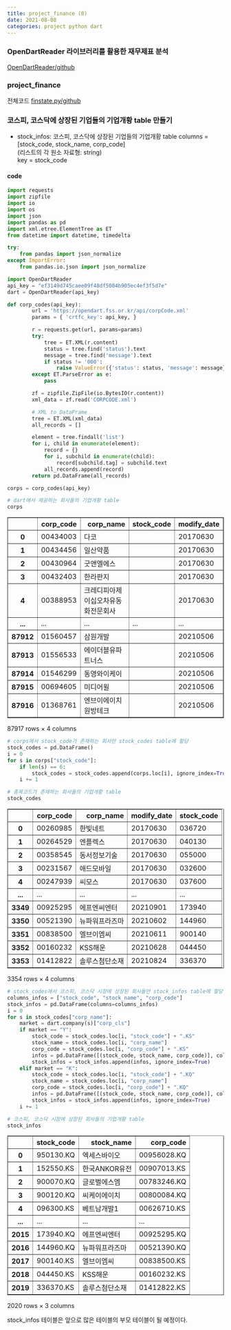 ```yaml
---
title: project_finance (0)
date: 2021-08-08
categories: project python dart
---
```


### OpenDartReader 라이브러리를 활용한 재무제표 분석  
[OpenDartReader/github](https://github.com/FinanceData/OpenDartReader)  
  
### project_finance
전체코드 [finstate.py/github](https://github.com/yeonseo-Jung/project_finance/blob/aca4af282fedc2452e5f95f44f3d58ab07d4f09a/finstate.py)  

### 코스피, 코스닥에 상장된 기업들의 기업개황 table 만들기
* stock_infos: 코스피, 코스닥에 상장된 기업들의 기업개황 table
  columns = [stock_code, stock_name, corp_code]   
  (리스트의 각 원소 자료형: string)  
  key = stock_code  
    
#### code  
```python
import requests
import zipfile
import io
import os
import json
import pandas as pd
import xml.etree.ElementTree as ET
from datetime import datetime, timedelta

try:
    from pandas import json_normalize
except ImportError:
    from pandas.io.json import json_normalize
```


```python
import OpenDartReader
api_key = "ef3149d745caee09f48df5004b905ec4ef3f5d7e"
dart = OpenDartReader(api_key)
```

```python
def corp_codes(api_key):
        url = 'https://opendart.fss.or.kr/api/corpCode.xml'
        params = { 'crtfc_key': api_key, }

        r = requests.get(url, params=params)
        try:
            tree = ET.XML(r.content)
            status = tree.find('status').text
            message = tree.find('message').text
            if status != '000':
                raise ValueError({'status': status, 'message': message})
        except ET.ParseError as e:
            pass

        zf = zipfile.ZipFile(io.BytesIO(r.content))
        xml_data = zf.read('CORPCODE.xml')

        # XML to DataFrame
        tree = ET.XML(xml_data)
        all_records = []

        element = tree.findall('list')
        for i, child in enumerate(element):
            record = {}
            for i, subchild in enumerate(child):
                record[subchild.tag] = subchild.text
            all_records.append(record)
        return pd.DataFrame(all_records)
```


```python
corps = corp_codes(api_key)
```


```python
# dart에서 제공하는 회사들의 기업개황 table
corps
```




<div>
<style scoped>
    .dataframe tbody tr th:only-of-type {
        vertical-align: middle;
    }

    .dataframe tbody tr th {
        vertical-align: top;
    }

    .dataframe thead th {
        text-align: right;
    }
</style>
<table border="1" class="dataframe">
  <thead>
    <tr style="text-align: right;">
      <th></th>
      <th>corp_code</th>
      <th>corp_name</th>
      <th>stock_code</th>
      <th>modify_date</th>
    </tr>
  </thead>
  <tbody>
    <tr>
      <th>0</th>
      <td>00434003</td>
      <td>다코</td>
      <td></td>
      <td>20170630</td>
    </tr>
    <tr>
      <th>1</th>
      <td>00434456</td>
      <td>일산약품</td>
      <td></td>
      <td>20170630</td>
    </tr>
    <tr>
      <th>2</th>
      <td>00430964</td>
      <td>굿앤엘에스</td>
      <td></td>
      <td>20170630</td>
    </tr>
    <tr>
      <th>3</th>
      <td>00432403</td>
      <td>한라판지</td>
      <td></td>
      <td>20170630</td>
    </tr>
    <tr>
      <th>4</th>
      <td>00388953</td>
      <td>크레디피아제이십오차유동화전문회사</td>
      <td></td>
      <td>20170630</td>
    </tr>
    <tr>
      <th>...</th>
      <td>...</td>
      <td>...</td>
      <td>...</td>
      <td>...</td>
    </tr>
    <tr>
      <th>87912</th>
      <td>01560457</td>
      <td>삼원개발</td>
      <td></td>
      <td>20210506</td>
    </tr>
    <tr>
      <th>87913</th>
      <td>01556533</td>
      <td>에이더블유파트너스</td>
      <td></td>
      <td>20210506</td>
    </tr>
    <tr>
      <th>87914</th>
      <td>01546299</td>
      <td>동영와이케이</td>
      <td></td>
      <td>20210506</td>
    </tr>
    <tr>
      <th>87915</th>
      <td>00694605</td>
      <td>미디어윌</td>
      <td></td>
      <td>20210506</td>
    </tr>
    <tr>
      <th>87916</th>
      <td>01368761</td>
      <td>엔브이에이치원방테크</td>
      <td></td>
      <td>20210506</td>
    </tr>
  </tbody>
</table>
<p>87917 rows × 4 columns</p>
</div>




```python
# corps에서 stock_code가 존재하는 회사만 stock_codes table에 할당
stock_codes = pd.DataFrame()
i = 0
for s in corps["stock_code"]:
    if len(s) == 6:
        stock_codes = stock_codes.append(corps.loc[i], ignore_index=True)
    i += 1
```


```python
# 종목코드가 존재하는 회사들의 기업개황 table
stock_codes
```




<div>
<style scoped>
    .dataframe tbody tr th:only-of-type {
        vertical-align: middle;
    }

    .dataframe tbody tr th {
        vertical-align: top;
    }

    .dataframe thead th {
        text-align: right;
    }
</style>
<table border="1" class="dataframe">
  <thead>
    <tr style="text-align: right;">
      <th></th>
      <th>corp_code</th>
      <th>corp_name</th>
      <th>modify_date</th>
      <th>stock_code</th>
    </tr>
  </thead>
  <tbody>
    <tr>
      <th>0</th>
      <td>00260985</td>
      <td>한빛네트</td>
      <td>20170630</td>
      <td>036720</td>
    </tr>
    <tr>
      <th>1</th>
      <td>00264529</td>
      <td>엔플렉스</td>
      <td>20170630</td>
      <td>040130</td>
    </tr>
    <tr>
      <th>2</th>
      <td>00358545</td>
      <td>동서정보기술</td>
      <td>20170630</td>
      <td>055000</td>
    </tr>
    <tr>
      <th>3</th>
      <td>00231567</td>
      <td>애드모바일</td>
      <td>20170630</td>
      <td>032600</td>
    </tr>
    <tr>
      <th>4</th>
      <td>00247939</td>
      <td>씨모스</td>
      <td>20170630</td>
      <td>037600</td>
    </tr>
    <tr>
      <th>...</th>
      <td>...</td>
      <td>...</td>
      <td>...</td>
      <td>...</td>
    </tr>
    <tr>
      <th>3349</th>
      <td>00925295</td>
      <td>에프엔씨엔터</td>
      <td>20210901</td>
      <td>173940</td>
    </tr>
    <tr>
      <th>3350</th>
      <td>00521390</td>
      <td>뉴파워프라즈마</td>
      <td>20210602</td>
      <td>144960</td>
    </tr>
    <tr>
      <th>3351</th>
      <td>00838500</td>
      <td>엘브이엠씨</td>
      <td>20210611</td>
      <td>900140</td>
    </tr>
    <tr>
      <th>3352</th>
      <td>00160232</td>
      <td>KSS해운</td>
      <td>20210628</td>
      <td>044450</td>
    </tr>
    <tr>
      <th>3353</th>
      <td>01412822</td>
      <td>솔루스첨단소재</td>
      <td>20210824</td>
      <td>336370</td>
    </tr>
  </tbody>
</table>
<p>3354 rows × 4 columns</p>
</div>




```python
# stock_codes에서 코스피, 코스닥 시장에 상장된 회사들만 stock_infos table에 할당
columns_infos = ["stock_code", "stock_name", "corp_code"]
stock_infos = pd.DataFrame(columns=columns_infos)
i = 0
for s in stock_codes["corp_name"]:
    market = dart.company(s)["corp_cls"]
    if market == "Y":
        stock_code = stock_codes.loc[i, "stock_code"] + ".KS"
        stock_name = stock_codes.loc[i, "corp_name"]
        corp_code = stock_codes.loc[i, "corp_code"] + ".KS"
        infos = pd.DataFrame([(stock_code, stock_name, corp_code)], columns=columns_infos)
        stock_infos = stock_infos.append(infos, ignore_index=True)
    elif market == "K":
        stock_code = stock_codes.loc[i, "stock_code"] + ".KQ"
        stock_name = stock_codes.loc[i, "corp_name"]
        corp_code = stock_codes.loc[i, "corp_code"] + ".KQ"
        infos = pd.DataFrame([(stock_code, stock_name, corp_code)], columns=columns_infos)
        stock_infos = stock_infos.append(infos, ignore_index=True)  
    i += 1
```


```python
# 코스피, 코스닥 시장에 상장된 회사들의 기업개황 table
stock_infos
```




<div>
<style scoped>
    .dataframe tbody tr th:only-of-type {
        vertical-align: middle;
    }

    .dataframe tbody tr th {
        vertical-align: top;
    }

    .dataframe thead th {
        text-align: right;
    }
</style>
<table border="1" class="dataframe">
  <thead>
    <tr style="text-align: right;">
      <th></th>
      <th>stock_code</th>
      <th>stock_name</th>
      <th>corp_code</th>
    </tr>
  </thead>
  <tbody>
    <tr>
      <th>0</th>
      <td>950130.KQ</td>
      <td>엑세스바이오</td>
      <td>00956028.KQ</td>
    </tr>
    <tr>
      <th>1</th>
      <td>152550.KS</td>
      <td>한국ANKOR유전</td>
      <td>00907013.KS</td>
    </tr>
    <tr>
      <th>2</th>
      <td>900070.KQ</td>
      <td>글로벌에스엠</td>
      <td>00783246.KQ</td>
    </tr>
    <tr>
      <th>3</th>
      <td>900120.KQ</td>
      <td>씨케이에이치</td>
      <td>00800084.KQ</td>
    </tr>
    <tr>
      <th>4</th>
      <td>096300.KS</td>
      <td>베트남개발1</td>
      <td>00626710.KS</td>
    </tr>
    <tr>
      <th>...</th>
      <td>...</td>
      <td>...</td>
      <td>...</td>
    </tr>
    <tr>
      <th>2015</th>
      <td>173940.KQ</td>
      <td>에프엔씨엔터</td>
      <td>00925295.KQ</td>
    </tr>
    <tr>
      <th>2016</th>
      <td>144960.KQ</td>
      <td>뉴파워프라즈마</td>
      <td>00521390.KQ</td>
    </tr>
    <tr>
      <th>2017</th>
      <td>900140.KS</td>
      <td>엘브이엠씨</td>
      <td>00838500.KS</td>
    </tr>
    <tr>
      <th>2018</th>
      <td>044450.KS</td>
      <td>KSS해운</td>
      <td>00160232.KS</td>
    </tr>
    <tr>
      <th>2019</th>
      <td>336370.KS</td>
      <td>솔루스첨단소재</td>
      <td>01412822.KS</td>
    </tr>
  </tbody>
</table>
<p>2020 rows × 3 columns</p>
</div>

stock_infos 테이블은 앞으로 많은 테이블의 부모 테이블이 될 예정이다. 
